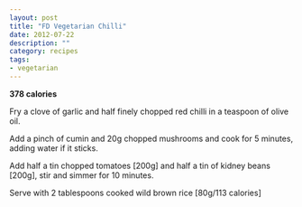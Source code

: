```yaml
---
layout: post
title: "FD Vegetarian Chilli"
date: 2012-07-22
description: ""
category: recipes
tags: 
- vegetarian
---
```


<b>378 calories</b>

Fry a clove of garlic and half finely chopped red chilli in a teaspoon
of olive oil.

Add a pinch of cumin and 20g chopped mushrooms and cook for 5 minutes,
adding water if it sticks.

Add half a tin chopped tomatoes [200g] and half a tin of kidney beans
[200g], stir and simmer for 10 minutes.

Serve with 2 tablespoons cooked wild brown rice [80g/113 calories]
